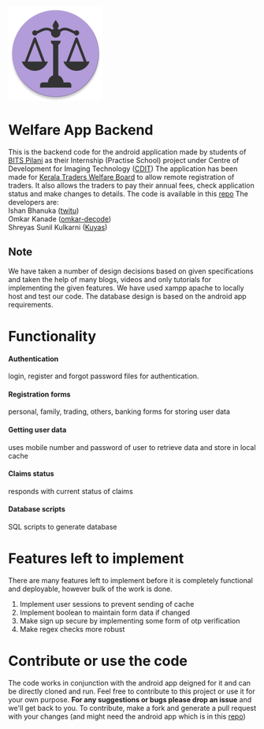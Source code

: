 ![welfare app logo](https://github.com/Kuyas/Welfare/blob/master/app/src/main/res/mipmap-xxxhdpi/ic_launcher_round.png?raw=true) 
# Welfare App Backend
This is the backend code for the android application made by students of [BITS Pilani](http://www.bits-pilani.ac.in/) as their Internship (Practise School) project under Centre of Development for Imaging Technology ([CDIT](http://cdit.org)) 
The application has been made for [Kerala Traders Welfare Board](https://kerala.gov.in/welfare-fund-boards) to allow remote registration of traders. It also allows the traders to pay their annual fees, check application status and make changes to details. The code is available in this [repo](https://github.com/Kuyas/Welfare)
The developers are:  
Ishan Bhanuka ([twitu](https://github.com/twitu))  
Omkar Kanade ([omkar-decode](https://github.com/omkar-decode))  
Shreyas Sunil Kulkarni ([Kuyas](https://github.com/Kuyas))

## Note
We have taken a number of design decisions based on given specifications and taken the help of many blogs, videos and only tutorials for implementing the given features. We have used xampp apache to locally host and test our code. The database design is based on the android app requirements.

# Functionality
#### Authentication
login, register and forgot password files for authentication. 
#### Registration forms
personal, family, trading, others, banking forms for storing user data
#### Getting user data
uses mobile number and password of user to retrieve data and store in local cache
#### Claims status
responds with current status of claims
#### Database scripts
SQL scripts to generate database

# Features left to implement
There are many features left to implement before it is completely functional and deployable, however bulk of the work is done.
1. Implement user sessions to prevent sending of cache
2. Implement boolean to maintain form data if changed
3. Make sign up secure by implementing some form of otp verification
4. Make regex checks more robust

# Contribute or use the code
The code works in conjunction with the android app deigned for it and can be directly cloned and run. Feel free to contribute to this project or use it for your own purpose. **For any suggestions or bugs please drop an issue** and we'll get back to you. To contribute, make a fork and generate a pull request with your changes (and might need the android app which is in this [repo](https://github.com/Kuyas/Welfare))
